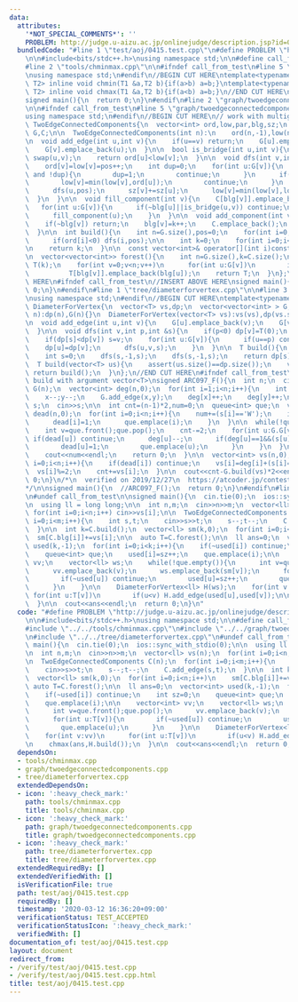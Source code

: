 ```yaml
---
data:
  attributes:
    '*NOT_SPECIAL_COMMENTS*': ''
    PROBLEM: http://judge.u-aizu.ac.jp/onlinejudge/description.jsp?id=0415
  bundledCode: "#line 1 \"test/aoj/0415.test.cpp\"\n#define PROBLEM \"http://judge.u-aizu.ac.jp/onlinejudge/description.jsp?id=0415\"\
    \n\n#include<bits/stdc++.h>\nusing namespace std;\n\n#define call_from_test\n\
    #line 2 \"tools/chminmax.cpp\"\n\n#ifndef call_from_test\n#line 5 \"tools/chminmax.cpp\"\
    \nusing namespace std;\n#endif\n//BEGIN CUT HERE\ntemplate<typename T1,typename\
    \ T2> inline void chmin(T1 &a,T2 b){if(a>b) a=b;}\ntemplate<typename T1,typename\
    \ T2> inline void chmax(T1 &a,T2 b){if(a<b) a=b;}\n//END CUT HERE\n#ifndef call_from_test\n\
    signed main(){\n  return 0;\n}\n#endif\n#line 2 \"graph/twoedgeconnectedcomponents.cpp\"\
    \n\n#ifndef call_from_test\n#line 5 \"graph/twoedgeconnectedcomponents.cpp\"\n\
    using namespace std;\n#endif\n//BEGIN CUT HERE\n// work with multigraph\nstruct\
    \ TwoEdgeConnectedComponents{\n  vector<int> ord,low,par,blg,sz;\n  vector<vector<int>>\
    \ G,C;\n\n  TwoEdgeConnectedComponents(int n):\n    ord(n,-1),low(n),par(n,-1),blg(n,-1),sz(n,1),G(n){}\n\
    \n  void add_edge(int u,int v){\n    if(u==v) return;\n    G[u].emplace_back(v);\n\
    \    G[v].emplace_back(u);\n  }\n\n  bool is_bridge(int u,int v){\n    if(ord[u]>ord[v])\
    \ swap(u,v);\n    return ord[u]<low[v];\n  }\n\n  void dfs(int v,int &pos){\n\
    \    ord[v]=low[v]=pos++;\n    int dup=0;\n    for(int u:G[v]){\n      if(u==par[v]\
    \ and !dup){\n        dup=1;\n        continue;\n      }\n      if(~ord[u]){\n\
    \        low[v]=min(low[v],ord[u]);\n        continue;\n      }\n      par[u]=v;\n\
    \      dfs(u,pos);\n      sz[v]+=sz[u];\n      low[v]=min(low[v],low[u]);\n  \
    \  }\n  }\n\n  void fill_component(int v){\n    C[blg[v]].emplace_back(v);\n \
    \   for(int u:G[v]){\n      if(~blg[u]||is_bridge(u,v)) continue;\n      blg[u]=blg[v];\n\
    \      fill_component(u);\n    }\n  }\n\n  void add_component(int v,int &k){\n\
    \    if(~blg[v]) return;\n    blg[v]=k++;\n    C.emplace_back();\n    fill_component(v);\n\
    \  }\n\n  int build(){\n    int n=G.size(),pos=0;\n    for(int i=0;i<n;i++)\n\
    \      if(ord[i]<0) dfs(i,pos);\n\n    int k=0;\n    for(int i=0;i<n;i++) add_component(i,k);\n\
    \n    return k;\n  }\n\n  const vector<int>& operator[](int i)const{return C[i];}\n\
    \n  vector<vector<int>> forest(){\n    int n=G.size(),k=C.size();\n    vector<vector<int>>\
    \ T(k);\n    for(int v=0;v<n;v++)\n      for(int u:G[v])\n        if(blg[v]!=blg[u])\n\
    \          T[blg[v]].emplace_back(blg[u]);\n    return T;\n  }\n};\n//END CUT\
    \ HERE\n#ifndef call_from_test\n//INSERT ABOVE HERE\nsigned main(){\n  return\
    \ 0;\n}\n#endif\n#line 1 \"tree/diameterforvertex.cpp\"\n\n#line 3 \"tree/diameterforvertex.cpp\"\
    \nusing namespace std;\n#endif\n//BEGIN CUT HERE\ntemplate<typename T>\nstruct\
    \ DiameterForVertex{\n  vector<T> vs,dp;\n  vector<vector<int> > G;\n  DiameterForVertex(int\
    \ n):dp(n),G(n){}\n  DiameterForVertex(vector<T> vs):vs(vs),dp(vs.size()),G(vs.size()){}\n\
    \n  void add_edge(int u,int v){\n    G[u].emplace_back(v);\n    G[v].emplace_back(u);\n\
    \  }\n\n  void dfs(int v,int p,int &s){\n    if(p<0) dp[v]=T(0);\n    dp[v]+=vs[v];\n\
    \    if(dp[s]<dp[v]) s=v;\n    for(int u:G[v]){\n      if(u==p) continue;\n  \
    \    dp[u]=dp[v];\n      dfs(u,v,s);\n    }\n  }\n\n  T build(){\n    assert(!vs.empty());\n\
    \    int s=0;\n    dfs(s,-1,s);\n    dfs(s,-1,s);\n    return dp[s];\n  }\n\n\
    \  T build(vector<T> us){\n    assert(us.size()==dp.size());\n    vs=us;\n   \
    \ return build();\n  }\n};\n//END CUT HERE\n#ifndef call_from_test\n\n// test\
    \ build with argument vector<T>\nsigned ARC097_F(){\n  int n;\n  cin>>n;\n  DiameterForVertex<int>\
    \ G(n);\n  vector<int> deg(n,0);\n  for(int i=1;i<n;i++){\n    int x,y;\n    cin>>x>>y;\n\
    \    x--;y--;\n    G.add_edge(x,y);\n    deg[x]++;\n    deg[y]++;\n  }\n\n  string\
    \ s;\n  cin>>s;\n\n  int cnt=(n-1)*2,num=0;\n  queue<int> que;\n  vector<int>\
    \ dead(n,0);\n  for(int i=0;i<n;i++){\n    num+=(s[i]=='W');\n    if((deg[i]==1)&&(s[i]=='B')){\n\
    \      dead[i]=1;\n      que.emplace(i);\n    }\n  }\n\n  while(!que.empty()){\n\
    \    int v=que.front();que.pop();\n    cnt-=2;\n    for(int u:G.G[v]){\n     \
    \ if(dead[u]) continue;\n      deg[u]--;\n      if(deg[u]==1&&(s[u]=='B')){\n\
    \        dead[u]=1;\n        que.emplace(u);\n      }\n    }\n  }\n\n  if(num<=1){\n\
    \    cout<<num<<endl;\n    return 0;\n  }\n\n  vector<int> vs(n,0);\n  for(int\
    \ i=0;i<n;i++){\n    if(dead[i]) continue;\n    vs[i]=deg[i]+(s[i]=='W');\n  \
    \  vs[i]%=2;\n    cnt+=vs[i];\n  }\n\n  cout<<cnt-G.build(vs)*2<<endl;\n  return\
    \ 0;\n}\n/*\n  verified on 2019/12/27\n  https://atcoder.jp/contests/arc097/tasks/arc097_d\n\
    */\n\nsigned main(){\n  //ARC097_F();\n  return 0;\n}\n#endif\n#line 10 \"test/aoj/0415.test.cpp\"\
    \n#undef call_from_test\n\nsigned main(){\n  cin.tie(0);\n  ios::sync_with_stdio(0);\n\
    \n  using ll = long long;\n\n  int n,m;\n  cin>>n>>m;\n  vector<ll> vs(n);\n \
    \ for(int i=0;i<n;i++) cin>>vs[i];\n\n  TwoEdgeConnectedComponents C(n);\n  for(int\
    \ i=0;i<m;i++){\n    int s,t;\n    cin>>s>>t;\n    s--;t--;\n    C.add_edge(s,t);\n\
    \  }\n\n  int k=C.build();\n  vector<ll> sm(k,0);\n  for(int i=0;i<n;i++)\n  \
    \  sm[C.blg[i]]+=vs[i];\n\n  auto T=C.forest();\n\n  ll ans=0;\n  vector<int>\
    \ used(k,-1);\n  for(int i=0;i<k;i++){\n    if(~used[i]) continue;\n    int sz=0;\n\
    \    queue<int> que;\n    used[i]=sz++;\n    que.emplace(i);\n\n    vector<int>\
    \ vv;\n    vector<ll> ws;\n    while(!que.empty()){\n      int v=que.front();que.pop();\n\
    \      vv.emplace_back(v);\n      ws.emplace_back(sm[v]);\n      for(int u:T[v]){\n\
    \        if(~used[u]) continue;\n        used[u]=sz++;\n        que.emplace(u);\n\
    \      }\n    }\n\n    DiameterForVertex<ll> H(ws);\n    for(int v:vv)\n     \
    \ for(int u:T[v])\n        if(u<v) H.add_edge(used[u],used[v]);\n\n    chmax(ans,H.build());\n\
    \  }\n\n  cout<<ans<<endl;\n  return 0;\n}\n"
  code: "#define PROBLEM \"http://judge.u-aizu.ac.jp/onlinejudge/description.jsp?id=0415\"\
    \n\n#include<bits/stdc++.h>\nusing namespace std;\n\n#define call_from_test\n\
    #include \"../../tools/chminmax.cpp\"\n#include \"../../graph/twoedgeconnectedcomponents.cpp\"\
    \n#include \"../../tree/diameterforvertex.cpp\"\n#undef call_from_test\n\nsigned\
    \ main(){\n  cin.tie(0);\n  ios::sync_with_stdio(0);\n\n  using ll = long long;\n\
    \n  int n,m;\n  cin>>n>>m;\n  vector<ll> vs(n);\n  for(int i=0;i<n;i++) cin>>vs[i];\n\
    \n  TwoEdgeConnectedComponents C(n);\n  for(int i=0;i<m;i++){\n    int s,t;\n\
    \    cin>>s>>t;\n    s--;t--;\n    C.add_edge(s,t);\n  }\n\n  int k=C.build();\n\
    \  vector<ll> sm(k,0);\n  for(int i=0;i<n;i++)\n    sm[C.blg[i]]+=vs[i];\n\n \
    \ auto T=C.forest();\n\n  ll ans=0;\n  vector<int> used(k,-1);\n  for(int i=0;i<k;i++){\n\
    \    if(~used[i]) continue;\n    int sz=0;\n    queue<int> que;\n    used[i]=sz++;\n\
    \    que.emplace(i);\n\n    vector<int> vv;\n    vector<ll> ws;\n    while(!que.empty()){\n\
    \      int v=que.front();que.pop();\n      vv.emplace_back(v);\n      ws.emplace_back(sm[v]);\n\
    \      for(int u:T[v]){\n        if(~used[u]) continue;\n        used[u]=sz++;\n\
    \        que.emplace(u);\n      }\n    }\n\n    DiameterForVertex<ll> H(ws);\n\
    \    for(int v:vv)\n      for(int u:T[v])\n        if(u<v) H.add_edge(used[u],used[v]);\n\
    \n    chmax(ans,H.build());\n  }\n\n  cout<<ans<<endl;\n  return 0;\n}\n"
  dependsOn:
  - tools/chminmax.cpp
  - graph/twoedgeconnectedcomponents.cpp
  - tree/diameterforvertex.cpp
  extendedDependsOn:
  - icon: ':heavy_check_mark:'
    path: tools/chminmax.cpp
    title: tools/chminmax.cpp
  - icon: ':heavy_check_mark:'
    path: graph/twoedgeconnectedcomponents.cpp
    title: graph/twoedgeconnectedcomponents.cpp
  - icon: ':heavy_check_mark:'
    path: tree/diameterforvertex.cpp
    title: tree/diameterforvertex.cpp
  extendedRequiredBy: []
  extendedVerifiedWith: []
  isVerificationFile: true
  path: test/aoj/0415.test.cpp
  requiredBy: []
  timestamp: '2020-03-12 16:36:20+09:00'
  verificationStatus: TEST_ACCEPTED
  verificationStatusIcon: ':heavy_check_mark:'
  verifiedWith: []
documentation_of: test/aoj/0415.test.cpp
layout: document
redirect_from:
- /verify/test/aoj/0415.test.cpp
- /verify/test/aoj/0415.test.cpp.html
title: test/aoj/0415.test.cpp
---
```

